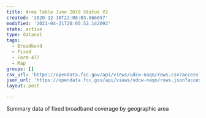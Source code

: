 ```yaml
---
title: Area Table June 2019 Status V2
created: '2020-12-10T22:08:03.866857'
modified: '2021-04-21T20:05:52.142092'
state: active
type: dataset
tags:
  - Broadband
  - Fixed
  - Form 477
  - Map
groups: []
csv_url: 'https://opendata.fcc.gov/api/views/udcw-naqn/rows.csv?accessType=DOWNLOAD'
json_url: 'https://opendata.fcc.gov/api/views/udcw-naqn/rows.json?accessType=DOWNLOAD'
layout: post

---
```

Summary data of fixed broadband coverage by geographic area
